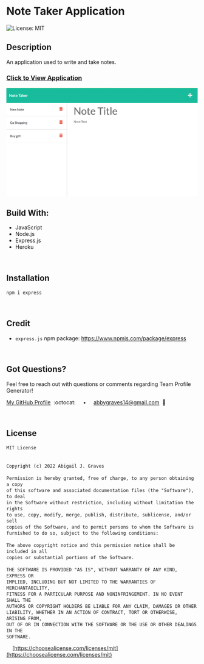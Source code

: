 # Note Taker Application

![License: MIT](https://img.shields.io/badge/License-MIT-18ba9b.svg)

## **Description**
An application used to write and take notes.

### [Click to View Application](https://sleepy-scrubland-90315.herokuapp.com/)

<img src="./assets/images/note-taker-app-screenshot.png"/>

<br/>

## **Build With:**
  + JavaScript
  + Node.js 
  + Express.js
  + Heroku

<br/>

  ## **Installation** 
  ```md
  npm i express
  ```

<br/>

## **Credit**
  + `express.js` npm package: https://www.npmjs.com/package/express

<br/>

## **Got Questions?**
  Feel free to reach out with questions or comments regarding Team Profile Generator!
  
  [My GitHub Profile](https://github.com/abbygraves)&nbsp; :octocat: &nbsp;&nbsp;&nbsp; • &nbsp;&nbsp;&nbsp; abbygraves14@gmail.com&nbsp; :incoming_envelope:

<br/>

## **License**
```
MIT License


Copyright (c) 2022 Abigail J. Graves

Permission is hereby granted, free of charge, to any person obtaining a copy
of this software and associated documentation files (the "Software"), to deal
in the Software without restriction, including without limitation the rights
to use, copy, modify, merge, publish, distribute, sublicense, and/or sell
copies of the Software, and to permit persons to whom the Software is
furnished to do so, subject to the following conditions:

The above copyright notice and this permission notice shall be included in all
copies or substantial portions of the Software.

THE SOFTWARE IS PROVIDED "AS IS", WITHOUT WARRANTY OF ANY KIND, EXPRESS OR
IMPLIED, INCLUDING BUT NOT LIMITED TO THE WARRANTIES OF MERCHANTABILITY,
FITNESS FOR A PARTICULAR PURPOSE AND NONINFRINGEMENT. IN NO EVENT SHALL THE
AUTHORS OR COPYRIGHT HOLDERS BE LIABLE FOR ANY CLAIM, DAMAGES OR OTHER
LIABILITY, WHETHER IN AN ACTION OF CONTRACT, TORT OR OTHERWISE, ARISING FROM,
OUT OF OR IN CONNECTION WITH THE SOFTWARE OR THE USE OR OTHER DEALINGS IN THE
SOFTWARE.
```

&nbsp;&nbsp;&nbsp; [https://choosealicense.com/licenses/mit](https://choosealicense.com/licenses/mit)